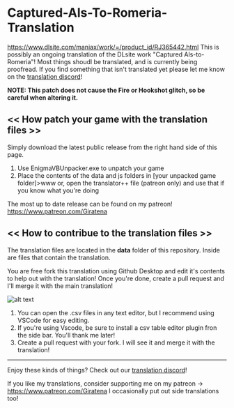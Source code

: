 # Captured-Als-To-Romeria-Translation
https://www.dlsite.com/maniax/work/=/product_id/RJ365442.html 
This is possibly an ongoing translation of the DLsite work "Captured Als-to-Romeria"!
Most things shoudl be translated, and is currently being proofread.
If you find something that isn't translated yet please let me know on the [translation discord](https://discord.gg/QJppHcu)!

**NOTE: This patch does not cause the Fire or Hookshot glitch, so be careful when altering it.**

<< How patch your game with the translation files >>
-------------------------------------------
Simply download the latest public release from the right hand side of this page.
1. Use EnigmaVBUnpacker.exe to unpatch your game
2. Place the contents of the data and js folders in [your unpacked game folder]>www 
or, open the translator++ file (patreon only) and use that if you know what you're doing

The most up to date release can be found on my patreon!
https://www.patreon.com/Giratena

<< How to contribue to the translation files >>
-------------------------------------------
The translation files are located in the **data** folder of this repository. Inside are files that contain the translation.

You are free fork this translation using Github Desktop and edit it's contents to help out with the translation! Once you're done, create a pull request and I'll merge it with the main translation!

![alt text](https://cdn.discordapp.com/attachments/308465816947654656/1022077977644769280/unknown.png)

1. You can open the .csv files in any text editor, but I recommend using VSCode for easy editing.
2. If you're using Vscode, be sure to install a csv table editor plugin fron the side bar. You'll thank me later! 
3. Create a pull request with your fork. I will see it and merge it with the translation!


-------------------------------------------
Enjoy these kinds of things? Check out our [translation discord](https://discord.gg/QJppHcu)! 

If you like my translations, consider supporting me on my patreon -> https://www.patreon.com/Giratena
I occasionally put out side translations too!
